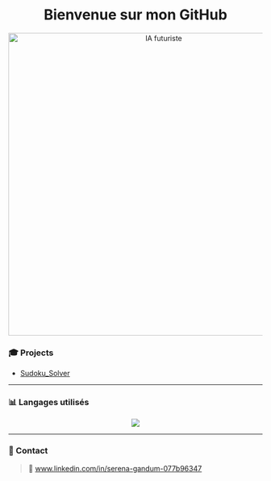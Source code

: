 <h1 align="center"> Bienvenue sur mon GitHub </h1>
<p align="center">
  <img src="https://media.giphy.com/media/jrjv8CpXqWxy8/giphy.gif" alt="IA futuriste" width="600" />
</p>


### 🎓 Projects

- [Sudoku_Solver](https://github.com/CodeS42/Sudoku_Solver)

---

### 📊 Langages utilisés

<p align="center">
  <img src="https://github-readme-stats.vercel.app/api/top-langs/?username=CodeS42&layout=compact&langs_count=8&theme=tokyonight" />
</p>

---

### 💬 Contact

> 📧 www.linkedin.com/in/serena-gandum-077b96347


